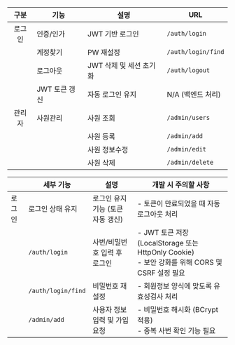 | 구분       | 기능        | 설명                    | URL                  |
|:---:|------------------|-----------------------|----------------------|
| 로그인 |    인증/인가   | JWT 기반 로그인         | `/auth/login`        |
|               | 계정찾기    | PW 재설정               | `/auth/login/find`   |
|               | 로그아웃    | JWT 삭제 및 세션 초기화  | `/auth/logout`       |
|               | JWT 토큰 갱신 | 자동 로그인 유지        |N/A (백엔드 처리)  |
| 관리자        | 사원관리   | 사원 조회               | `/admin/users`       |
|               |             | 사원 등록               | `/admin/add`         |
|               |             | 사원 정보수정           | `/admin/edit`        |
|               |             | 사원 삭제               | `/admin/delete`      |


|        | 세부 기능       | 설명                          | 개발 시 주의할 사항                                      |
|--------|-----------------|-----------------------------|------------------------------------------------------|
|  로그인 | 로그인 상태 유지 | 로그인 유지 기능 (토큰 자동 갱신) | - 토큰이 만료되었을 때 자동 로그아웃 처리               |
|        | `/auth/login`        | 사번/비밀번호 입력 후 로그인 | - JWT 토큰 저장 (LocalStorage 또는 HttpOnly Cookie) <br /> - 보안 강화를 위해 CORS 및 CSRF 설정 필요    |
|        | `/auth/login/find`   | 비밀번호 재설정                | - 회원정보 양식에 맞도록 유효성검사 처리                  |            
|        | `/admin/add`     | 사용자 정보 입력 및 가입 요청 | - 비밀번호 해시화 (BCrypt 적용)   <br /> - 중복 사번 확인 기능 필요                     |




